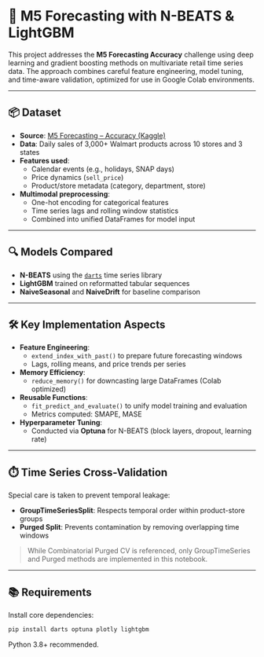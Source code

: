 
# 🧠 M5 Forecasting with N-BEATS & LightGBM

This project addresses the **M5 Forecasting Accuracy** challenge using deep learning and gradient boosting methods on multivariate retail time series data. The approach combines careful feature engineering, model tuning, and time-aware validation, optimized for use in Google Colab environments.

---

## 📦 Dataset

- **Source**: [M5 Forecasting – Accuracy (Kaggle)](https://www.kaggle.com/competitions/m5-forecasting-accuracy)
- **Data**: Daily sales of 3,000+ Walmart products across 10 stores and 3 states
- **Features used**:
  - Calendar events (e.g., holidays, SNAP days)
  - Price dynamics (`sell_price`)
  - Product/store metadata (category, department, store)
- **Multimodal preprocessing**:
  - One-hot encoding for categorical features
  - Time series lags and rolling window statistics
  - Combined into unified DataFrames for model input

---

## 🔍 Models Compared

- **N-BEATS** using the [`darts`](https://github.com/unit8co/darts) time series library
- **LightGBM** trained on reformatted tabular sequences
- **NaiveSeasonal** and **NaiveDrift** for baseline comparison

---

## 🛠️ Key Implementation Aspects

- **Feature Engineering**:
  - `extend_index_with_past()` to prepare future forecasting windows
  - Lags, rolling means, and price trends per series
- **Memory Efficiency**:
  - `reduce_memory()` for downcasting large DataFrames (Colab optimized)
- **Reusable Functions**:
  - `fit_predict_and_evaluate()` to unify model training and evaluation
  - Metrics computed: SMAPE, MASE
- **Hyperparameter Tuning**:
  - Conducted via **Optuna** for N-BEATS (block layers, dropout, learning rate)

---

## ⏱️ Time Series Cross-Validation

Special care is taken to prevent temporal leakage:

- **GroupTimeSeriesSplit**: Respects temporal order within product-store groups
- **Purged Split**: Prevents contamination by removing overlapping time windows

> While Combinatorial Purged CV is referenced, only GroupTimeSeries and Purged methods are implemented in this notebook.

---

## 📚 Requirements

Install core dependencies:

```bash
pip install darts optuna plotly lightgbm
```

Python 3.8+ recommended.
